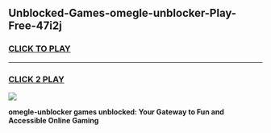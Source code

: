 
## Unblocked-Games-omegle-unblocker-Play-Free-47i2j
<h3>
<a href="https://premium76.site?title=omegle-unblocker&ref=18A1">CLICK TO PLAY</a></h3>
<hr>

<h3>
<a href="https://premium76.site?title=omegle-unblocker&ref=18A1">CLICK 2 PLAY</a>
  
</h3>

<a href="https://premium76.site?title=omegle-unblocker&ref=18A1"><img src="https://clearcache.store/games.png"></a>


**omegle-unblocker games unblocked: Your Gateway to Fun and Accessible Online Gaming**
